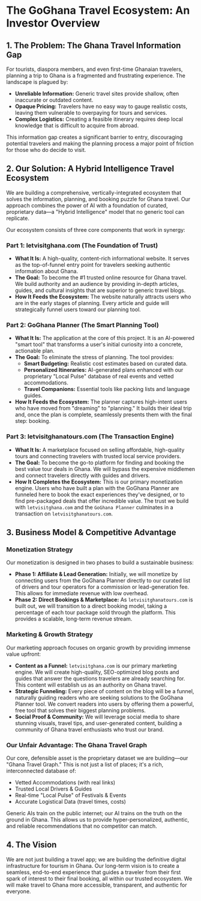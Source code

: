 
# The GoGhana Travel Ecosystem: An Investor Overview

## 1. The Problem: The Ghana Travel Information Gap

For tourists, diaspora members, and even first-time Ghanaian travelers, planning a trip to Ghana is a fragmented and frustrating experience. The landscape is plagued by:

-   **Unreliable Information:** Generic travel sites provide shallow, often inaccurate or outdated content.
-   **Opaque Pricing:** Travelers have no easy way to gauge realistic costs, leaving them vulnerable to overpaying for tours and services.
-   **Complex Logistics:** Creating a feasible itinerary requires deep local knowledge that is difficult to acquire from abroad.

This information gap creates a significant barrier to entry, discouraging potential travelers and making the planning process a major point of friction for those who do decide to visit.

## 2. Our Solution: A Hybrid Intelligence Travel Ecosystem

We are building a comprehensive, vertically-integrated ecosystem that solves the information, planning, and booking puzzle for Ghana travel. Our approach combines the power of AI with a foundation of curated, proprietary data—a "Hybrid Intelligence" model that no generic tool can replicate.

Our ecosystem consists of three core components that work in synergy:

### **Part 1: letvisitghana.com (The Foundation of Trust)**

-   **What It Is:** A high-quality, content-rich informational website. It serves as the top-of-funnel entry point for travelers seeking authentic information about Ghana.
-   **The Goal:** To become the #1 trusted online resource for Ghana travel. We build authority and an audience by providing in-depth articles, guides, and cultural insights that are superior to generic travel blogs.
-   **How It Feeds the Ecosystem:** The website naturally attracts users who are in the early stages of planning. Every article and guide will strategically funnel users toward our planning tool.

### **Part 2: GoGhana Planner (The Smart Planning Tool)**

-   **What It Is:** The application at the core of this project. It is an AI-powered "smart tool" that transforms a user's initial curiosity into a concrete, actionable plan.
-   **The Goal:** To eliminate the stress of planning. The tool provides:
    -   **Smart Budgeting:** Realistic cost estimates based on curated data.
    -   **Personalized Itineraries:** AI-generated plans enhanced with our proprietary "Local Pulse" database of real events and vetted accommodations.
    -   **Travel Companions:** Essential tools like packing lists and language guides.
-   **How It Feeds the Ecosystem:** The planner captures high-intent users who have moved from "dreaming" to "planning." It builds their ideal trip and, once the plan is complete, seamlessly presents them with the final step: booking.

### **Part 3: letvisitghanatours.com (The Transaction Engine)**

-   **What It Is:** A marketplace focused on selling affordable, high-quality tours and connecting travelers with trusted local service providers.
-   **The Goal:** To become the go-to platform for finding and booking the best value tour deals in Ghana. We will bypass the expensive middlemen and connect travelers directly with guides and drivers.
-   **How It Completes the Ecosystem:** This is our primary monetization engine. Users who have built a plan with the GoGhana Planner are funneled here to book the exact experiences they've designed, or to find pre-packaged deals that offer incredible value. The trust we build with `letvisitghana.com` and the `GoGhana Planner` culminates in a transaction on `letvisitghanatours.com`.

## 3. Business Model & Competitive Advantage

### **Monetization Strategy**
Our monetization is designed in two phases to build a sustainable business:
-   **Phase 1: Affiliate & Lead Generation:** Initially, we will monetize by connecting users from the GoGhana Planner directly to our curated list of drivers and tour operators for a commission or lead-generation fee. This allows for immediate revenue with low overhead.
-   **Phase 2: Direct Bookings & Marketplace:** As `letvisitghanatours.com` is built out, we will transition to a direct booking model, taking a percentage of each tour package sold through the platform. This provides a scalable, long-term revenue stream.

### **Marketing & Growth Strategy**
Our marketing approach focuses on organic growth by providing immense value upfront:
-   **Content as a Funnel:** `letvisitghana.com` is our primary marketing engine. We will create high-quality, SEO-optimized blog posts and guides that answer the questions travelers are already searching for. This content will establish us as an authority on Ghana travel.
-   **Strategic Funneling:** Every piece of content on the blog will be a funnel, naturally guiding readers who are seeking solutions to the GoGhana Planner tool. We convert readers into users by offering them a powerful, free tool that solves their biggest planning problems.
-   **Social Proof & Community:** We will leverage social media to share stunning visuals, travel tips, and user-generated content, building a community of Ghana travel enthusiasts who trust our brand.

### **Our Unfair Advantage: The Ghana Travel Graph**

Our core, defensible asset is the proprietary dataset we are building—our "Ghana Travel Graph." This is not just a list of places; it's a rich, interconnected database of:
-   Vetted Accommodations (with real links)
-   Trusted Local Drivers & Guides
-   Real-time "Local Pulse" of Festivals & Events
-   Accurate Logistical Data (travel times, costs)

Generic AIs train on the public internet; our AI trains on the truth on the ground in Ghana. This allows us to provide hyper-personalized, authentic, and reliable recommendations that no competitor can match.

## 4. The Vision

We are not just building a travel app; we are building the definitive digital infrastructure for tourism in Ghana. Our long-term vision is to create a seamless, end-to-end experience that guides a traveler from their first spark of interest to their final booking, all within our trusted ecosystem. We will make travel to Ghana more accessible, transparent, and authentic for everyone.
